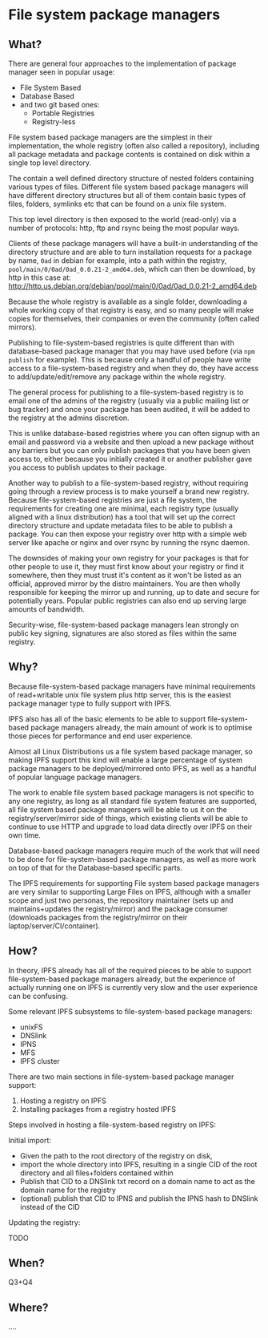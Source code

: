 # File system package managers

## What?

There are general four approaches to the implementation of package manager seen in popular usage: 

- File System Based
- Database Based
- and two git based ones:
  - Portable Registries
  - Registry-less

File system based package managers are the simplest in their implementation, the whole registry (often also called a repository), including all package metadata and package contents is contained on disk within a single top level directory.

The contain a well defined directory structure of nested folders containing various types of files. Different file system based package managers will have different directory structures but all of them contain basic types of files, folders, symlinks etc that can be found on a unix file system.

This top level directory is then exposed to the world (read-only) via a number of protocols: http, ftp and rsync being the most popular ways.

Clients of these package managers will have a built-in understanding of the directory structure and are able to turn installation requests for a package by name, `0ad` in debian for example, into a path within the registry, `pool/main/0/0ad/0ad_0.0.21-2_amd64.deb`, which can then be download, by http in this case at: http://http.us.debian.org/debian/pool/main/0/0ad/0ad_0.0.21-2_amd64.deb

Because the whole registry is available as a single folder, downloading a whole working copy of that registry is easy, and so many people will make copies for themselves, their companies or even the community (often called mirrors).

Publishing to file-system-based registries is quite different than with database-based package manager that you may have used before (via `npm publish` for example). This is because only a handful of people have write access to a file-system-based registry and when they do, they have access to add/update/edit/remove any package within the whole registry. 

The general process for publishing to a file-system-based registry is to email one of the admins of the registry (usually via a public mailing list or bug tracker) and once your package has been audited, it will be added to the registry at the admins discretion.

This is unlike database-based registries where you can often signup with an email and password via a website and then upload a new package without any barriers but you can only publish packages that you have been given access to, either because you initially created it or another publisher gave you access to publish updates to their package.

Another way to publish to a file-system-based registry, without requiring going through a review process is to make yourself a brand new registry. Because file-system-based registries are just a file system, the requirements for creating one are minimal, each registry type (usually aligned with a linux distribution) has a tool that will set up the correct directory structure and update metadata files to be able to publish a package. You can then expose your registry over http with a simple web server like apache or nginx and over rsync by running the rsync daemon.

The downsides of making your own registry for your packages is that for other people to use it, they must first know about your registry or find it somewhere, then they must trust it's content as it won't be listed as an official, approved mirror by the distro maintainers. You are then wholly responsible for keeping the mirror up and running, up to date and secure for potentially years. Popular public registries can also end up serving large amounts of bandwidth.

Security-wise, file-system-based package managers lean strongly on public key signing, signatures are also stored as files within the same registry.

## Why?

Because file-system-based package managers have minimal requirements of read+writable unix file system plus http server, this is the easiest package manager type to fully support with IPFS.

IPFS also has all of the basic elements to be able to support file-system-based package managers already, the main amount of work is to optimise those pieces for performance and end user experience.

Almost all Linux Distributions us a file system based package manager, so making IPFS support this kind will enable a large percentage of system package managers to be deployed/mirrored onto IPFS, as well as a handful of popular language package managers. 

The work to enable file system based package managers is not specific to any one registry, as long as all standard file system features are supported, all file system based package managers will be able to us it on the registry/server/mirror side of things, which existing clients will be able to continue to use HTTP and upgrade to load data directly over IPFS on their own time.

Database-based package managers require much of the work that will need to be done for file-system-based package managers, as well as more work on top of that for the Database-based specific parts.

The IPFS requirements for supporting File system based package managers are very similar to supporting Large Files on IPFS, although with a smaller scope and just two personas, the repository maintainer (sets up and maintains+updates the registry/mirror) and the package consumer (downloads packages from the registry/mirror on their laptop/server/CI/container).

## How?

In theory, IPFS already has all of the required pieces to be able to support file-system-based package managers already, but the experience of actually running one on IPFS is currently very slow and the user experience can be confusing.

Some relevant IPFS subsystems to file-system-based package managers:

- unixFS 
- DNSlink
- IPNS
- MFS
- IPFS cluster

There are two main sections in file-system-based package manager support:

  1. Hosting a registry on IPFS
  2. Installing packages from a registry hosted IPFS 

Steps involved in hosting a file-system-based registry on IPFS:

Initial import:

  - Given the path to the root directory of the registry on disk,
  - import the whole directory into IPFS, resulting in a single CID of the root directory and all files+folders contained within
  - Publish that CID to a DNSlink txt record on a domain name to act as the domain name for the registry 
  - (optional) publish that CID to IPNS and publish the IPNS hash to DNSlink instead of the CID

Updating the registry:

TODO

## When?

Q3+Q4

## Where?

....